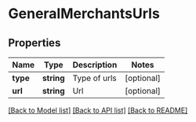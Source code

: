 # GeneralMerchantsUrls

## Properties
Name | Type | Description | Notes
------------ | ------------- | ------------- | -------------
**type** | **string** | Type of urls | [optional] 
**url** | **string** | Url | [optional] 

[[Back to Model list]](../README.md#documentation-for-models) [[Back to API list]](../README.md#documentation-for-api-endpoints) [[Back to README]](../README.md)


